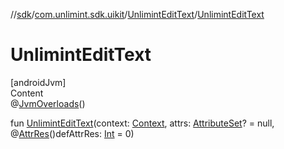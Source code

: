 //[sdk](../../../index.md)/[com.unlimint.sdk.uikit](../index.md)/[UnlimintEditText](index.md)/[UnlimintEditText](-unlimint-edit-text.md)



# UnlimintEditText  
[androidJvm]  
Content  
@[JvmOverloads](https://kotlinlang.org/api/latest/jvm/stdlib/kotlin.jvm/-jvm-overloads/index.html)()  
  
fun [UnlimintEditText](-unlimint-edit-text.md)(context: [Context](https://developer.android.com/reference/kotlin/android/content/Context.html), attrs: [AttributeSet](https://developer.android.com/reference/kotlin/android/util/AttributeSet.html)? = null, @[AttrRes](https://developer.android.com/reference/kotlin/androidx/annotation/AttrRes.html)()defAttrRes: [Int](https://kotlinlang.org/api/latest/jvm/stdlib/kotlin/-int/index.html) = 0)  



